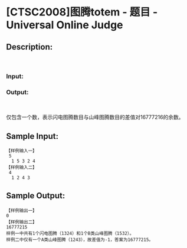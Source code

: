 # [CTSC2008]图腾totem - 题目 - Universal Online Judge

## Description: 

 

### Input: 



### Output: 

 

仅包含一个数，表示闪电图腾数目与山峰图腾数目的差值对16777216的余数。


## Sample Input: 
```
【样例输入一】
 5
  1 5 3 2 4
【样例输入二】
 4
  1 2 4 3
```

## Sample Output: 
```
【样例输出一】
0
【样例输出二】
16777215
样例一中共有1个闪电图腾（1324）和1个B类山峰图腾（1532）。
样例二中仅有一个A类山峰图腾（1243），故差值为-1，答案为16777215。
```
